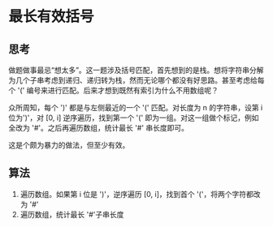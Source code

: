 # 最长有效括号

## 思考

做题做事最忌“想太多”。这一题涉及括号匹配，首先想到的是栈。想将字符串分解为几个子串考虑到递归、递归转为栈，然而无论哪个都没有好思路。甚至考虑给每个 '(' 编号来进行匹配。后来才想到既然有索引为什么不用数组呢？

众所周知，每个 ')' 都是与左侧最近的一个 '(' 匹配。对长度为 n 的字符串，设第 i 位为')'，对 [0, i] 逆序遍历，找到第一个 '(' 即为一组。对这一组做个标记，例如全改为 '#'。之后再遍历数组，统计最长 '#' 串长度即可。

这是个颇为暴力的做法，但至少有效。

## 算法

1. 遍历数组。如果第 i 位是 ')'，逆序遍历 [0, i]，找到首个 '('，将两个字符都改为 '#'
2. 遍历数组，统计最长 '#'子串长度